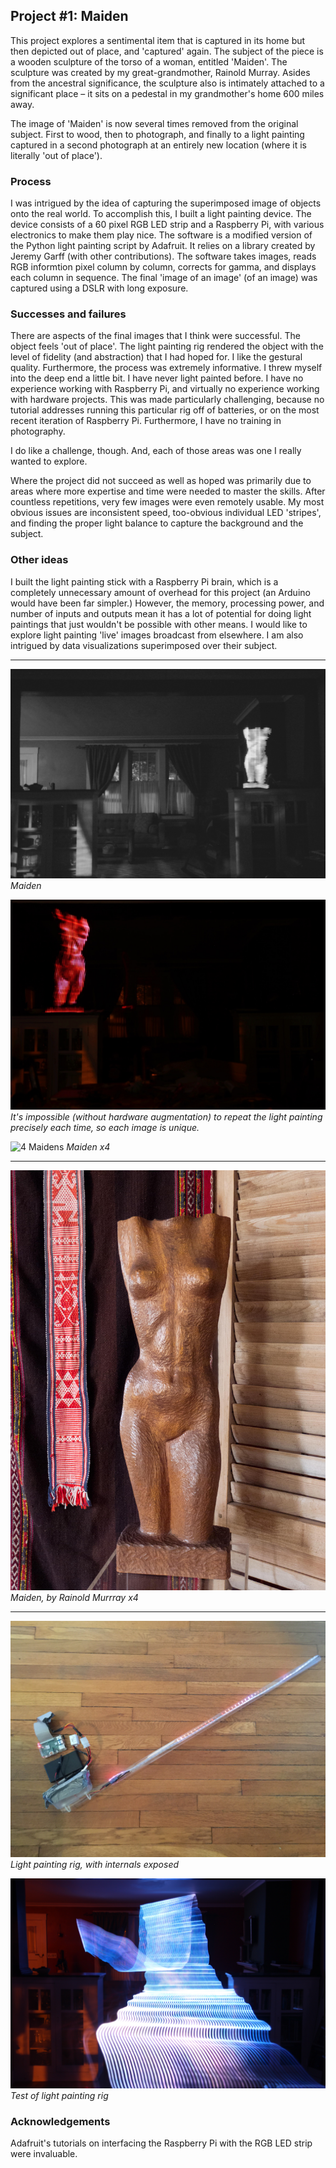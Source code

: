 ## Project #1: Maiden

This project explores a sentimental item that is captured in its home but then depicted out of place, and 'captured' again. The subject of the piece is a wooden sculpture of the torso of a woman, entitled 'Maiden'. The sculpture was created by my great-grandmother, Rainold Murray. Asides from the ancestral significance, the sculpture also is intimately attached to a significant place – it sits on a pedestal in my grandmother's home 600 miles away.

The image of 'Maiden' is now several times removed from the original subject. First to wood, then to photograph, and finally to a light painting captured in a second photograph at an entirely new location (where it is literally 'out of place').

### Process

I was intrigued by the idea of capturing the superimposed image of objects onto the real world. To accomplish this, I built a light painting device. The device consists of a 60 pixel RGB LED strip and a Raspberry Pi, with various electronics to make them play nice. The software is a modified version of the Python light painting script by Adafruit. It relies on a library created by Jeremy Garff (with other contributions). The software takes images, reads RGB informtion pixel column by column, corrects for gamma, and displays each column in sequence. The final 'image of an image' (of an image) was captured using a DSLR with long exposure.

### Successes and failures

There are aspects of the final images that I think were successful. The object feels 'out of place'. The light painting rig rendered the object with the level of fidelity (and abstraction) that I had hoped for. I like the gestural quality. Furthermore, the process was extremely informative. I threw myself into the deep end a little bit. I have never light painted before. I have no experience working with Raspberry Pi, and virtually no experience working with hardware projects. This was made particularly challenging, because no tutorial addresses running this particular rig off of batteries, or on the most recent iteration of Raspberry Pi. Furthermore, I have no training in photography.

I do like a challenge, though. And, each of those areas was one I really wanted to explore.

Where the project did not succeed as well as hoped was primarily due to areas where more expertise and time were needed to master the skills. After countless repetitions, very few images were even remotely usable. My most obvious issues are inconsistent speed, too-obvious individual LED 'stripes', and finding the proper light balance to capture the background and the subject.

### Other ideas

I built the light painting stick with a Raspberry Pi brain, which is a completely unnecessary amount of overhead for this project (an Arduino would have been far simpler.) However, the memory, processing power, and number of inputs and outputs mean it has a lot of potential for doing light paintings that just wouldn't be possible with other means. I would like to explore light painting 'live' images broadcast from elsewhere. I am also intrigued by data visualizations superimposed over their subject.


---

![Maiden](./media/project1/project1.jpg)
*Maiden*

![Dancing Maiden](./media/project1/project1.gif) 
*It's impossible (without hardware augmentation) to repeat the light painting precisely each time, so each image is unique.*

![4 Maidens](./media/project1/project1-2.jpg)
*Maiden x4*

---

![4 Maidens](./media/project1/maiden.jpg) 
*Maiden, by Rainold Murrray x4*

---
![Rig](./media/project1/rig.jpg)  
*Light painting rig, with internals exposed*

![Rig Test](./media/project1/rigtest.jpg)  
*Test of light painting rig*

### Acknowledgements

Adafruit's tutorials on interfacing the Raspberry Pi with the RGB LED strip were invaluable.